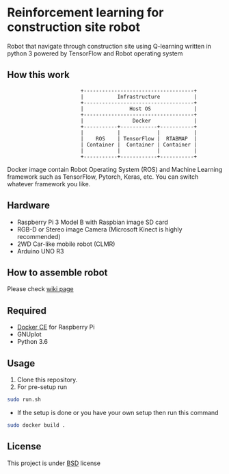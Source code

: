 Reinforcement learning for construction site robot
======

Robot that navigate through construction site using Q-learning written in python 3 powered by TensorFlow and Robot operating system  

How this work
------

```text
                        +------------------------------------+
                        |           Infrastructure           |
                        +------------------------------------+
                        |               Host OS              |
                        +------------------------------------+
                        |                Docker              |
                        +-----------+------------+-----------+
                        |           |            |           |
                        |    ROS    | TensorFlow |  RTABMAP  |
                        | Container |  Container | Container |
                        |           |            |           |
                        +-----------+------------+-----------+

```

Docker image contain Robot Operating System (ROS) and Machine Learning framework such as TensorFlow, Pytorch, Keras, etc.
You can switch whatever framework you like.

Hardware
------

- Raspberry Pi 3 Model B with Raspbian image SD card
- RGB-D or Stereo image Camera (Microsoft Kinect is highly recommended)
- 2WD Car-like mobile robot (CLMR)
- Arduino UNO R3

How to assemble robot
------

Please check [wiki page](https://github.com/kanokkorn/RL-bot/wiki)

Required
------

- [Docker CE](https://docs.docker.com/install/linux/docker-ce/debian/#install-docker-ce) for Raspberry Pi
- GNUplot
- Python 3.6

Usage
------

1. Clone this repository.
1. For pre-setup run

```bash
sudo run.sh
```

- If the setup is done or you have your own setup then run this command

```bash
sudo docker build .
```

License
------

This project is under [BSD](https://github.com/kanokkorn/RL-bot/blob/master/LICENSE) license
